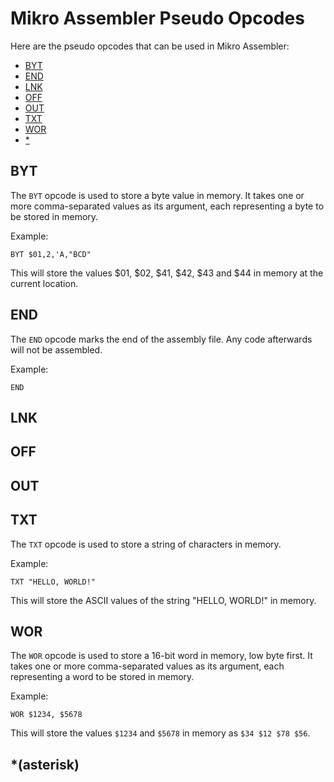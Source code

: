 # Mikro Assembler Pseudo Opcodes

Here are the pseudo opcodes that can be used in Mikro Assembler:

 - [BYT](#byt)
 - [END](#end)
 - [LNK](#lnk)
 - [OFF](#off)
 - [OUT](#out)
 - [TXT](#txt)
 - [WOR](#wor)
 - [\*](#asterisk)


## BYT

The `BYT` opcode is used to store a byte value in memory. It takes one or more comma-separated values as its argument, each representing a byte to be stored in memory.

Example:
```
BYT $01,2,'A,"BCD"
```

This will store the values $01, $02, $41, $42, $43 and $44 in memory at the current location.


## END

The `END` opcode marks the end of the assembly file. Any code afterwards will not be assembled.

Example:
```
END
```


## LNK


## OFF


## OUT


## TXT

The `TXT` opcode is used to store a string of characters in memory.

Example:
```
TXT "HELLO, WORLD!"
```

This will store the ASCII values of the string "HELLO, WORLD!" in memory.


## WOR

The `WOR` opcode is used to store a 16-bit word in memory, low byte first. It takes one or more comma-separated values as its argument, each representing a word to be stored in memory.

Example:
```
WOR $1234, $5678
```

This will store the values `$1234` and `$5678` in memory as `$34 $12 $78 $56`.


## \*\(asterisk\)
